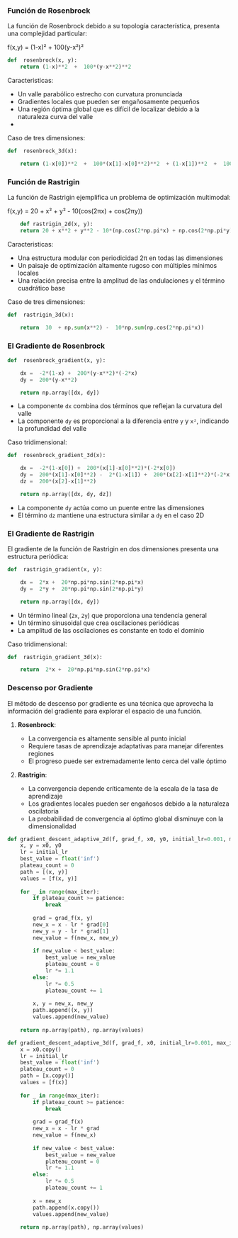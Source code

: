 ### Función de Rosenbrock

La función de Rosenbrock debido a su topología característica, presenta una complejidad particular:

f(x,y) = (1-x)² + 100(y-x²)²
```python
def  rosenbrock(x, y):
	return (1-x)**2  +  100*(y-x**2)**2
```
Caracteristicas:
- Un valle parabólico estrecho con curvatura pronunciada
- Gradientes locales que pueden ser engañosamente pequeños
- Una región óptima global que es difícil de localizar debido a la naturaleza curva del valle
- 
Caso de tres dimensiones:

```python
def  rosenbrock_3d(x):

	return (1-x[0])**2  +  100*(x[1]-x[0]**2)**2  + (1-x[1])**2  +  100*(x[2]-x[1]**2)**2
```
### Función de Rastrigin

La función de Rastrigin ejemplifica un problema de optimización multimodal:

f(x,y) = 20 + x² + y² - 10(cos(2πx) + cos(2πy))
```python
    def rastrigin_2d(x, y):
    return 20 + x**2 + y**2 - 10*(np.cos(2*np.pi*x) + np.cos(2*np.pi*y))
```
Caracteristicas:
- Una estructura modular con periodicidad 2π en todas las dimensiones
- Un paisaje de optimización altamente rugoso con múltiples mínimos locales
- Una relación precisa entre la amplitud de las ondulaciones y el término cuadrático base

Caso de tres dimensiones:

```python
def  rastrigin_3d(x):

	return  30  + np.sum(x**2) -  10*np.sum(np.cos(2*np.pi*x))
```

### El Gradiente de Rosenbrock

```python
def  rosenbrock_gradient(x, y):

	dx =  -2*(1-x) +  200*(y-x**2)*(-2*x)
	dy =  200*(y-x**2)

	return np.array([dx, dy])
```

- La componente `dx` combina dos términos que reflejan la curvatura del valle
- La componente `dy` es proporcional a la diferencia entre `y` y `x²`, indicando la profundidad del valle

Caso tridimensional:

```python
def  rosenbrock_gradient_3d(x):

	dx =  -2*(1-x[0]) +  200*(x[1]-x[0]**2)*(-2*x[0])
	dy =  200*(x[1]-x[0]**2) -  2*(1-x[1]) +  200*(x[2]-x[1]**2)*(-2*x[1])
	dz =  200*(x[2]-x[1]**2)

	return np.array([dx, dy, dz])
```
- La componente `dy` actúa como un puente entre las dimensiones
- El término `dz` mantiene una estructura similar a `dy` en el caso 2D

### El Gradiente de Rastrigin

El gradiente de la función de Rastrigin en dos dimensiones presenta una estructura periódica:

```python
def  rastrigin_gradient(x, y):

	dx =  2*x +  20*np.pi*np.sin(2*np.pi*x)
	dy =  2*y +  20*np.pi*np.sin(2*np.pi*y)

	return np.array([dx, dy])
```

- Un término lineal (`2x`, `2y`) que proporciona una tendencia general
- Un término sinusoidal que crea oscilaciones periódicas
- La amplitud de las oscilaciones es constante en todo el dominio

Caso tridimensional:

```python
def  rastrigin_gradient_3d(x):

	return  2*x +  20*np.pi*np.sin(2*np.pi*x)
```

### Descenso por Gradiente

El método de descenso por gradiente es una técnica que aprovecha la información del gradiente para explorar el espacio de una función.

1. **Rosenbrock**:
   - La convergencia es altamente sensible al punto inicial
   - Requiere tasas de aprendizaje adaptativas para manejar diferentes regiones
   - El progreso puede ser extremadamente lento cerca del valle óptimo

2. **Rastrigin**:
   - La convergencia depende críticamente de la escala de la tasa de aprendizaje
   - Los gradientes locales pueden ser engañosos debido a la naturaleza oscilatoria
   - La probabilidad de convergencia al óptimo global disminuye con la dimensionalidad

```python
def gradient_descent_adaptive_2d(f, grad_f, x0, y0, initial_lr=0.001, max_iter=1000, patience=50):
    x, y = x0, y0
    lr = initial_lr
    best_value = float('inf')
    plateau_count = 0
    path = [(x, y)]
    values = [f(x, y)]
    
    for _ in range(max_iter):
        if plateau_count >= patience:
            break
            
        grad = grad_f(x, y)
        new_x = x - lr * grad[0]
        new_y = y - lr * grad[1]
        new_value = f(new_x, new_y)
        
        if new_value < best_value:
            best_value = new_value
            plateau_count = 0
            lr *= 1.1
        else:
            lr *= 0.5
            plateau_count += 1
        
        x, y = new_x, new_y
        path.append((x, y))
        values.append(new_value)
    
    return np.array(path), np.array(values)

def gradient_descent_adaptive_3d(f, grad_f, x0, initial_lr=0.001, max_iter=1000, patience=50):
    x = x0.copy()
    lr = initial_lr
    best_value = float('inf')
    plateau_count = 0
    path = [x.copy()]
    values = [f(x)]
    
    for _ in range(max_iter):
        if plateau_count >= patience:
            break
            
        grad = grad_f(x)
        new_x = x - lr * grad
        new_value = f(new_x)
        
        if new_value < best_value:
            best_value = new_value
            plateau_count = 0
            lr *= 1.1
        else:
            lr *= 0.5
            plateau_count += 1
        
        x = new_x
        path.append(x.copy())
        values.append(new_value)
    
    return np.array(path), np.array(values)
```
